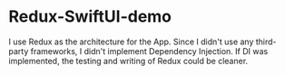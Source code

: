 # Redux-SwiftUI-demo

I use Redux as the architecture for the App. Since I didn't use any third-party frameworks, I didn't implement Dependency Injection. If DI was implemented, the testing and writing of Redux could be cleaner.

